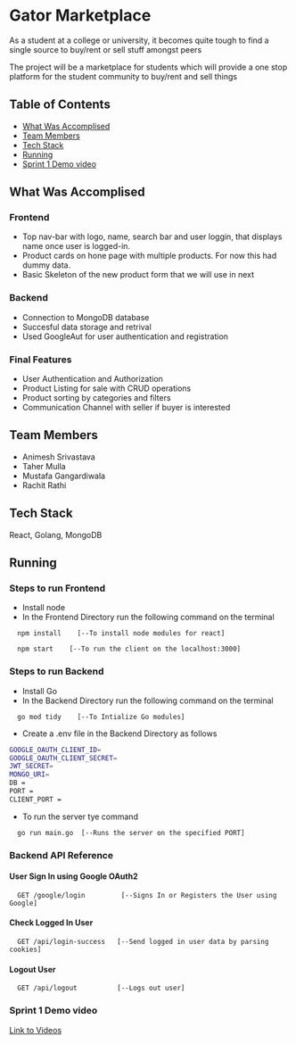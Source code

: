 
# Gator Marketplace

As a student at a college or university,  it becomes quite tough to find a single source to buy/rent or sell stuff amongst peers

The project will be a marketplace for students which will provide a one stop platform for the student community to buy/rent and sell things



## Table of Contents

- [What Was Accomplised](#what-was-accomplised)
- [Team Members](#team-members)
- [Tech Stack](#tech-stack)
- [Running](#running)
- [Sprint 1 Demo video](#sprint-1-demo-video)




## What Was Accomplised

### Frontend
- Top nav-bar with logo, name, search bar and user loggin, that displays name once user is logged-in.
- Product cards on hone page with multiple products. For now this had dummy data.
- Basic Skeleton of the new product form that we will use in next

### Backend 
- Connection to MongoDB database
- Succesful data storage and retrival
- Used GoogleAut for user authentication and registration 


### Final Features
* User Authentication and Authorization
* Product Listing for sale with CRUD operations
* Product sorting by categories and filters
* Communication Channel with seller if buyer is interested



## Team Members
* Animesh Srivastava
* Taher Mulla
* Mustafa Gangardiwala
* Rachit Rathi



## Tech Stack
React, Golang, MongoDB



## Running

### Steps to run Frontend
- Install node
- In the Frontend Directory run the following command on the terminal

```
  npm install    [--To install node modules for react]
```
```
  npm start    [--To run the client on the localhost:3000]
```
### Steps to run Backend
- Install Go
- In the Backend Directory run the following command on the terminal

```
  go mod tidy    [--To Intialize Go modules]
```
- Create a .env file in the Backend Directory as follows

```bash
GOOGLE_OAUTH_CLIENT_ID=
GOOGLE_OAUTH_CLIENT_SECRET=
JWT_SECRET=
MONGO_URI=
DB = 
PORT = 
CLIENT_PORT = 
```
- To run the server tye command
```
  go run main.go  [--Runs the server on the specified PORT]
```
### Backend API Reference

#### User Sign In using Google OAuth2

```
  GET /google/login         [--Signs In or Registers the User using Google]
```
#### Check Logged In User

```
  GET /api/login-success   [--Send logged in user data by parsing cookies]
```

#### Logout User

```
  GET /api/logout          [--Logs out user]
```

### Sprint 1 Demo video

[Link to Videos](https://drive.google.com/drive/folders/117cAn8mxEskbFaklBFTPexDNbBjaZyWo?usp=sharing)
